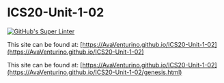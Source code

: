 # ICS20-Unit-1-02

[![GitHub's Super Linter](https://github.com/AvaVenturino/ICS20-Unit-1-02/workflows/GitHub's%20Super%20Linter/badge.svg)](https://github.com/AvaVenturino/ICS20-Unit-1-02/actions)

This site can be found at: [https://AvaVenturino.github.io/ICS20-Unit-1-02](https://AvaVenturino.github.io/ICS20-Unit-1-02)

This site can be found at: [https://AvaVenturino.github.io/ICS20-Unit-1-02](https://AvaVenturino.github.io/ICS20-Unit-1-02/genesis.html)
